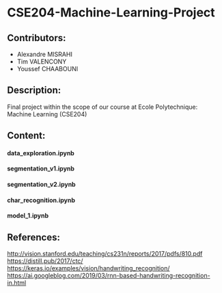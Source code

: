 # CSE204-Machine-Learning-Project

## Contributors:
- Alexandre MISRAHI
- Tim VALENCONY
- Youssef CHAABOUNI

## Description:
Final project within the scope of our course at Ecole Polytechnique: Machine Learning (CSE204)

## Content:
<h4>data_exploration.ipynb</h4>
<p></p>
<h4>segmentation_v1.ipynb</h4>
<p></p>
<h4>segmentation_v2.ipynb</h4>
<p></p>
<h4>char_recognition.ipynb</h4>
<p></p>
<h4>model_1.ipynb</h4>
<p></p>

## References:
http://vision.stanford.edu/teaching/cs231n/reports/2017/pdfs/810.pdf <br>
https://distill.pub/2017/ctc/ <br>
https://keras.io/examples/vision/handwriting_recognition/ <br>
https://ai.googleblog.com/2019/03/rnn-based-handwriting-recognition-in.html

